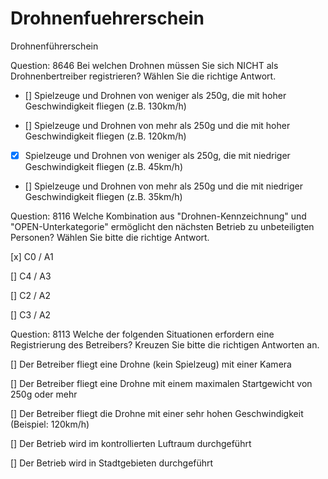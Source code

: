 # Drohnenfuehrerschein
Drohnenführerschein


Question: 8646
Bei welchen Drohnen müssen Sie sich NICHT als Drohnenbertreiber registrieren?
Wählen Sie die richtige Antwort.

- [] Spielzeuge und Drohnen von weniger als 250g, die mit hoher Geschwindigkeit fliegen (z.B. 130km/h)

- [] Spielzeuge und Drohnen von mehr als 250g und die mit hoher Geschwindigkeit fliegen (z.B. 120km/h)

- [x] Spielzeuge und Drohnen von weniger als 250g, die mit niedriger Geschwindigkeit fliegen (z.B. 45km/h)

- [] Spielzeuge und Drohnen von mehr als 250g und die mit niedriger Geschwindigkeit fliegen (z.B. 35km/h)





Question: 8116
Welche Kombination aus "Drohnen-Kennzeichnung" und "OPEN-Unterkategorie" ermöglicht den nächsten Betrieb zu unbeteiligten Personen?
Wählen Sie bitte die richtige Antwort.

[x] C0 / A1

[] C4 / A3

[] C2 / A2

[] C3 / A2




Question: 8113
Welche der folgenden Situationen erfordern eine Registrierung des Betreibers?
Kreuzen Sie bitte die richtigen Antworten an.

[] Der Betreiber fliegt eine Drohne (kein Spielzeug) mit einer Kamera

[] Der Betreiber fliegt eine Drohne mit einem maximalen Startgewicht von 250g oder mehr

[] Der Betreiber fliegt die Drohne mit einer sehr hohen Geschwindigkeit (Beispiel: 120km/h)

[] Der Betrieb wird im kontrollierten Luftraum durchgeführt

[] Der Betrieb wird in Stadtgebieten durchgeführt


